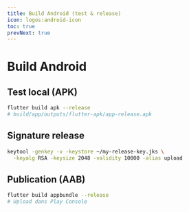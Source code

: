 ```yaml
---
title: Build Android (test & release)
icon: logos:android-icon
toc: true
prevNext: true
---
```


# Build Android

## Test local (APK)
```bash
flutter build apk --release
# build/app/outputs/flutter-apk/app-release.apk
```

## Signature release
```bash
keytool -genkey -v -keystore ~/my-release-key.jks \
  -keyalg RSA -keysize 2048 -validity 10000 -alias upload
```

## Publication (AAB)
```bash
flutter build appbundle --release
# Upload dans Play Console
```